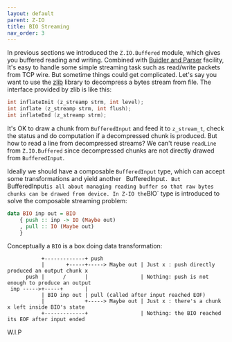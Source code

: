 ```yaml
---
layout: default
parent: Z-IO
title: BIO Streaming
nav_order: 3
---
```


In previous sections we introduced the `Z.IO.Buffered` module, which gives you buffered reading and writing. Combined with [Buidler and Parser]() facility, It's easy to handle some simple streaming task such as read/write packets from TCP wire. But sometime things could get complicated. Let's say you want to use the [zlib]() library to decompress a bytes stream from file. The interface provided by zlib is like this:

```C
int inflateInit (z_streamp strm, int level);
int inflate (z_streamp strm, int flush);
int inflateEnd (z_streamp strm);
```

It's OK to draw a chunk from `BufferedInput` and feed it to `z_stream_t`, check the status and do computation if a decompressed chunk is produced. But how to read a line from decompressed streams? We can't reuse `readLine` from `Z.IO.Buffered` since decompressed chunks are not directly drawed from `BufferedInput`.

Ideally we should have a composable `BufferedInput` type, which can accept some transformations and yield another ` `BufferedInput`. But `BufferedInput` is all about managing reading buffer so that raw bytes chunks can be drawed from device. In Z-IO the `BIO` type is introduced to solve the composable streaming problem:

```haskell
data BIO inp out = BIO
    { push :: inp -> IO (Maybe out)
    , pull :: IO (Maybe out)
    }
```

Conceptually a `BIO` is a box doing data transformation:

```
           +-------------+ push
           |       +-----+-----> Maybe out | Just x : push directly produced an output chunk x
      push |      /      |                 | Nothing: push is not enough to produce an output
 inp ----->+-----+       | 
           | BIO inp out | pull (called after input reached EOF)
           |             +-----> Maybe out | Just x : there's a chunk x left inside BIO's state
           +-------------+                 | Nothing: the BIO reached its EOF after input ended
```

W.I.P
